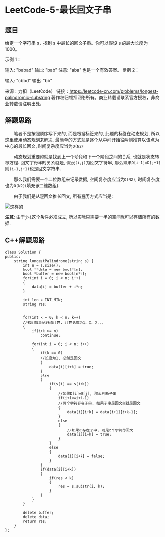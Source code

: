 # LeetCode-5-最长回文子串

## 题目
给定一个字符串 s，找到 s 中最长的回文子串。你可以假设 s 的最大长度为 1000。

示例 1：

输入: "babad"
输出: "bab"
注意: "aba" 也是一个有效答案。
示例 2：

输入: "cbbd"
输出: "bb"

来源：力扣（LeetCode）
链接：https://leetcode-cn.com/problems/longest-palindromic-substring
著作权归领扣网络所有。商业转载请联系官方授权，非商业转载请注明出处。

## 解题思路
&emsp;&emsp;笔者不是按照顺序写下来的, 而是根据标签来的, 此题的标签在动态规划, 所以这里使用动态规划来解决. 最简单的方式就是逐个从中间开始往两侧推算以该点为中心的最长回文, 时间复杂度应当为`O(N2)`

&emsp;&emsp;动态规划重要的就是找到上一个阶段和下一个阶段之间的关系, 也就是状态转移方程. 回文字符串的关系就是, 假设`(i,j)`为回文字符串, 那么如果`D[i-1]=D[j+1]`则`(i-1,j+1)`也是回文字符串.

&emsp;&emsp;那么我们需要一个二位数组来记录数据, 空间复杂度应当为`O(N2)`, 时间复杂度也为`O(N2)`(填充该二维数组). 

&emsp;&emsp;由于我们是从短回文推长回文, 所有遍历方式应当是:

![这样的](https://i.loli.net/2019/12/05/r4Xw9UAzHYbFk7n.png)

**注意**: 由于`j>i`这个条件必须成立, 所以实际只需要一半的空间就可以存储所有的数据.

## C++解题思路
```
class Solution {
public:
    string longestPalindrome(string s) {
    	int n = s.size();
    	bool **data = new bool*[n];
    	bool *buffer = new bool[n*n];
    	for(int i = 0; i < n; i++)
    	{
    		data[i] = buffer + i*n;
    	}

    	int len = INT_MIN;
    	string res;
       

	    for(int k = 0; k < n; k++)
	    //我们应当从斜线计算, 计算长度为1、2、3...
	    {
	    	if(i+k >= n)
	    		continue;

	    	for(int i = 0; i < n; i++)
	    	{
	    		if(k == 0)
	    		//长度为1, 必然是回文
	    		{
	    			data[i][i+k] = true;
	    		}
	    		else
	    		{
	    			if(s[i] == s[i+k])
	    			{
	    				//如果D[i]=D[j], 那么判断子串
	    				if(i+1<=i+k-1)
	    				//两个字符存在子串, 如果子串是回文则就是回文
	    				{
	    					data[i][i+k] = data[i+1][i+k-1];
	    				}
	    				else
	    				{
	    					//如果不存在子串, 则是2个字符的回文
	    					data[i][i+k] = true;
	    				}
	    			}
	    			else
	    			{
	    				data[i][i+k] = false;
	    			}		
	    		}
	    		if(data[i][i+k])
	    		{
	    			if(res < k)
	    			{
	    				res = s.substr(i, k);
	    			}
	    		}
	    	}
	    }

        delete buffer;
        delete data;
        return res;
    }
};
```
